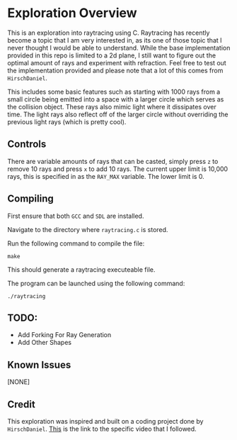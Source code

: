 # Exploration Overview
This is an exploration into raytracing using C. Raytracing has recently become a topic that I am very interested in, as its one of those topic that I never thought I would be able to understand. While the base implementation provided in this repo is limited to a 2d plane, I still want to figure out the optimal amount of rays and experiment with refraction. Feel free to test out the implementation provided and please note that a lot of this comes from `HirschDaniel`.

This includes some basic features such as starting with 1000 rays from a small circle being emitted into a space with a larger circle which serves as the collision object. These rays also mimic light where it dissipates over time. The light rays also reflect off of the larger circle without overriding the previous light rays (which is pretty cool). 

## Controls

There are variable amounts of rays that can be casted, simply press `z` to remove 10 rays and press `x` to add 10 rays. The current upper limit is 10,000 rays, this is specified in as the `RAY_MAX` variable. The lower limit is 0. 

## Compiling
First ensure that both `GCC` and `SDL` are installed.

Navigate to the directory where `raytracing.c` is stored.

Run the following command to compile the file:

```
make
```

This should generate a raytracing executeable file.

The program can be launched using the following command:

```
./raytracing
```

## TODO:
- Add Forking For Ray Generation
- Add Other Shapes

## Known Issues

[NONE]

## Credit
This exploration was inspired and built on a coding project done by `HirschDaniel`. [This](https://youtu.be/2BLRLuczykM?si=3woeIgQ-pk0VzeCp) is the link to the specific video that I followed.
